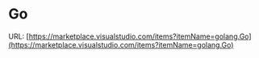 # Go

URL: [https://marketplace.visualstudio.com/items?itemName=golang.Go](https://marketplace.visualstudio.com/items?itemName=golang.Go)
